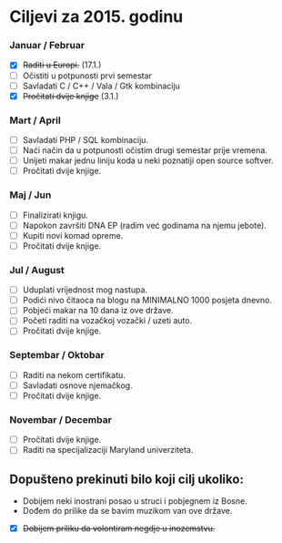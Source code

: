 # Ciljevi za 2015. godinu

### Januar / Februar

* [x] ~~Raditi u Europi.~~ (17.1.)
* [ ] Očistiti u potpunosti prvi semestar
* [ ] Savladati C / C++ / Vala / Gtk kombinaciju
* [x] ~~Pročitati dvije knjige~~ (3.1.)

### Mart / April

* [ ] Savladati PHP / SQL kombinaciju.
* [ ] Naći način da u potpunosti očistim drugi semestar prije vremena.
* [ ] Unijeti makar jednu liniju koda u neki poznatiji open source softver.
* [ ] Pročitati dvije knjige.

### Maj / Jun

* [ ] Finalizirati knjigu.
* [ ] Napokon završiti DNA EP (radim već godinama na njemu jebote).
* [ ] Kupiti novi komad opreme.
* [ ] Pročitati dvije knjige.

### Jul / August

* [ ] Uduplati vrijednost mog nastupa.
* [ ] Podići nivo čitaoca na blogu na MINIMALNO 1000 posjeta dnevno.
* [ ] Pobjeći makar na 10 dana iz ove države.
* [ ] Početi raditi na vozačkoj vozački / uzeti auto.
* [ ] Pročitati dvije knjige.

### Septembar / Oktobar

* [ ] Raditi na nekom certifikatu.
* [ ] Savladati osnove njemačkog.
* [ ] Pročitati dvije knjige.

### Novembar / Decembar

* [ ] Pročitati dvije knjige.
* [ ] Raditi na specijalizaciji Maryland univerziteta.

## Dopušteno prekinuti bilo koji cilj ukoliko:

* Dobijem neki inostrani posao u struci i pobjegnem iz Bosne.
* Dođem do prilike da se bavim muzikom van ove države.
* [x] ~~Dobijem priliku da volontiram negdje u inozemstvu.~~
